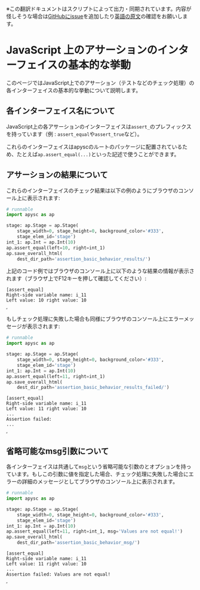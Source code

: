 <span class="inconspicuous-txt">※この翻訳ドキュメントはスクリプトによって出力・同期されています。内容が怪しそうな場合は<a href="https://github.com/simon-ritchie/apysc/issues" target="_blank">GitHubにissue</a>を追加したり[英語の原文](../en/assertion_basic_behavior.html)の確認をお願いします。</span>

# JavaScript 上のアサーションのインターフェイスの基本的な挙動

このページではJavaScript上でのアサーション（テストなどのチェック処理）の各インターフェイスの基本的な挙動について説明します。

## 各インターフェイス名について

JavaScript上の各アサーションのインターフェイスは`assert_`のプレフィックスを持っています（例 : `assert_equal`や`assert_true`など）。

これらのインターフェイスはapyscのルートのパッケージに配置されているため、たとえば`ap.assert_equal(...)`といった記述で使うことができます。

## アサーションの結果について

これらのインターフェイスのチェック結果は以下の例のようにブラウザのコンソール上に表示されます:

```py
# runnable
import apysc as ap

stage: ap.Stage = ap.Stage(
    stage_width=0, stage_height=0, background_color='#333',
    stage_elem_id='stage')
int_1: ap.Int = ap.Int(10)
ap.assert_equal(left=10, right=int_1)
ap.save_overall_html(
    dest_dir_path='assertion_basic_behavior_results/')
```

上記のコード例ではブラウザのコンソール上に以下のような結果の情報が表示されます（ブラウザ上でF12キーを押して確認してください）:

```
[assert_equal]
Right-side variable name: i_11
Left value: 10 right value: 10
```

<iframe src="static/assertion_basic_behavior_results/index.html" width="0" height="0"></iframe>

もしチェック処理に失敗した場合も同様にブラウザのコンソール上にエラーメッセージが表示されます:

```py
# runnable
import apysc as ap

stage: ap.Stage = ap.Stage(
    stage_width=0, stage_height=0, background_color='#333',
    stage_elem_id='stage')
int_1: ap.Int = ap.Int(10)
ap.assert_equal(left=11, right=int_1)
ap.save_overall_html(
    dest_dir_path='assertion_basic_behavior_results_failed/')
```

```
[assert_equal]
Right-side variable name: i_11
Left value: 11 right value: 10
...
Assertion failed:
...
```

<iframe src="static/assertion_basic_behavior_results_failed/index.html" width="0" height="0"></iframe>

## 省略可能なmsg引数について

各インターフェイスは共通して`msg`という省略可能な引数のとオプションを持っています。もしこの引数に値を指定した場合、チェック処理に失敗した場合にエラーの詳細のメッセージとしてブラウザのコンソール上に表示されます。

```py
# runnable
import apysc as ap

stage: ap.Stage = ap.Stage(
    stage_width=0, stage_height=0, background_color='#333',
    stage_elem_id='stage')
int_1: ap.Int = ap.Int(10)
ap.assert_equal(left=11, right=int_1, msg='Values are not equal!')
ap.save_overall_html(
    dest_dir_path='assertion_basic_behavior_msg/')
```

```
[assert_equal]
Right-side variable name: i_11
Left value: 11 right value: 10
...
Assertion failed: Values are not equal!
```

<iframe src="static/assertion_basic_behavior_msg/index.html" width="0" height="0"></iframe>